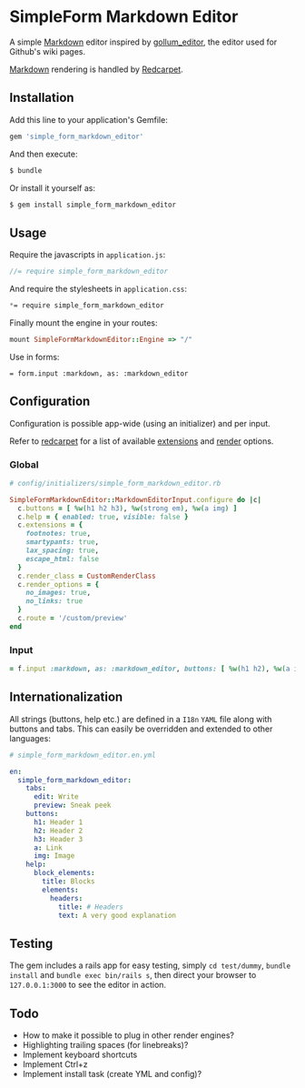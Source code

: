 # SimpleForm Markdown Editor

A simple [Markdown](http://daringfireball.net/projects/markdown/) editor inspired by [gollum_editor](https://github.com/samknight/gollum_editor), the editor used for Github's wiki pages.

[Markdown](http://daringfireball.net/projects/markdown/) rendering is handled by [Redcarpet](https://github.com/vmg/redcarpet).

## Installation

Add this line to your application's Gemfile:

```ruby
gem 'simple_form_markdown_editor'
```

And then execute:

```sh
$ bundle
```

Or install it yourself as:

```sh
$ gem install simple_form_markdown_editor
```

## Usage

Require the javascripts in `application.js`:

```jsx
//= require simple_form_markdown_editor
```

And require the stylesheets in `application.css`:

```css
*= require simple_form_markdown_editor
```

Finally mount the engine in your routes:

```ruby
mount SimpleFormMarkdownEditor::Engine => "/"
```

Use in forms:

```slim
= form.input :markdown, as: :markdown_editor
```

## Configuration

Configuration is possible app-wide (using an initializer) and per input.

Refer to [redcarpet](https://github.com/vmg/redcarpet) for a list of available [extensions](https://github.com/vmg/redcarpet#and-its-like-really-simple-to-use) and [render](https://github.com/vmg/redcarpet#darling-i-packed-you-a-couple-renderers-for-lunch) options.

### Global

```ruby
# config/initializers/simple_form_markdown_editor.rb

SimpleFormMarkdownEditor::MarkdownEditorInput.configure do |c|
  c.buttons = [ %w(h1 h2 h3), %w(strong em), %w(a img) ]
  c.help = { enabled: true, visible: false }
  c.extensions = {
    footnotes: true,
    smartypants: true,
    lax_spacing: true,
    escape_html: false
  }
  c.render_class = CustomRenderClass
  c.render_options = {
    no_images: true,
    no_links: true
  }
  c.route = '/custom/preview'
end
```

### Input

```ruby
= f.input :markdown, as: :markdown_editor, buttons: [ %w(h1 h2), %w(a img) ], help: { enabled: true, visible: false }, extensions: { footnotes: true }, render_class: CustomRenderClass, render_options: { no_images: true }, route: '/custom/preview'
```

## Internationalization

All strings (buttons, help etc.) are defined in a `I18n` `YAML` file along with buttons and tabs. This can easily be overridden and extended to other languages:

```YAML
# simple_form_markdown_editor.en.yml

en:
  simple_form_markdown_editor:
    tabs:
      edit: Write
      preview: Sneak peek
    buttons:
      h1: Header 1
      h2: Header 2
      h3: Header 3
      a: Link
      img: Image
    help:
      block_elements:
        title: Blocks
        elements:
          headers:
            title: # Headers
            text: A very good explanation
```


## Testing

The gem includes a rails app for easy testing, simply `cd test/dummy`, `bundle install` and `bundle exec bin/rails s`, then direct your browser to `127.0.0.1:3000` to see the editor in action.

## Todo

* How to make it possible to plug in other render engines?
* Highlighting trailing spaces (for linebreaks)?
* Implement keyboard shortcuts
* Implement Ctrl+z
* Implement install task (create YML and config)?

